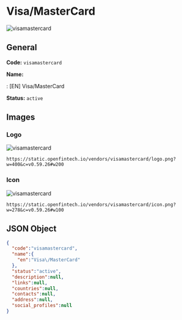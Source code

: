 
# Visa/MasterCard 
![visamastercard](https://static.openfintech.io/vendors/visamastercard/logo.png?w=400&c=v0.59.26#w200)  

## General 
 
**Code:** `visamastercard` 
 
**Name:** 
 
:	[EN] Visa/MasterCard 
 
**Status:** `active` 
 

## Images 

### Logo 
 
![visamastercard](https://static.openfintech.io/vendors/visamastercard/logo.png?w=400&c=v0.59.26#w200)  

```
https://static.openfintech.io/vendors/visamastercard/logo.png?w=400&c=v0.59.26#w200
```  

### Icon 
 
![visamastercard](https://static.openfintech.io/vendors/visamastercard/icon.png?w=278&c=v0.59.26#w100)  

```
https://static.openfintech.io/vendors/visamastercard/icon.png?w=278&c=v0.59.26#w100
```  

## JSON Object 

```json
{
  "code":"visamastercard",
  "name":{
    "en":"Visa\/MasterCard"
  },
  "status":"active",
  "description":null,
  "links":null,
  "countries":null,
  "contacts":null,
  "address":null,
  "social_profiles":null
}
```  
